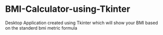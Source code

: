 # BMI-Calculator-using-Tkinter

Desktop Application created using Tkinter which will show your BMI based on the standerd bmi metric formula

